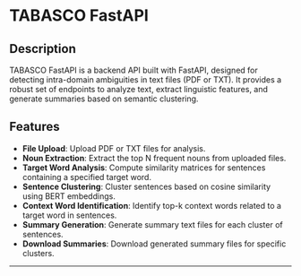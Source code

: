 # TABASCO FastAPI

## Description

TABASCO FastAPI is a backend API built with FastAPI, designed for detecting intra-domain ambiguities in text files (PDF or TXT). It provides a robust set of endpoints to analyze text, extract linguistic features, and generate summaries based on semantic clustering.

## Features

- **File Upload**: Upload PDF or TXT files for analysis.
- **Noun Extraction**: Extract the top N frequent nouns from uploaded files.
- **Target Word Analysis**: Compute similarity matrices for sentences containing a specified target word.
- **Sentence Clustering**: Cluster sentences based on cosine similarity using BERT embeddings.
- **Context Word Identification**: Identify top-k context words related to a target word in sentences.
- **Summary Generation**: Generate summary text files for each cluster of sentences.
- **Download Summaries**: Download generated summary files for specific clusters.

---

